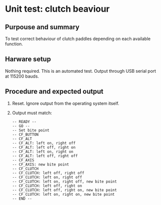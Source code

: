 # Unit test: clutch beaviour

## Purpouse and summary

To test correct behaviour of clutch paddles depending on each available function.

## Harware setup

Nothing required. This is an automated test.
Output through USB serial port at 115200 bauds.

## Procedure and expected output

1. Reset. Ignore output from the operating system itself.
2. Output must match:

   ```text
   -- READY --
   -- GO --
   -- Set bite point
   -- CF_BUTTON
   -- CF_ALT
   -- CF_ALT: left on, right off
   -- CF_ALT: left off, right on
   -- CF_ALT: left on, right on
   -- CF_ALT: left off, right off
   -- CF_AXIS
   -- CF_AXIS: new bite point
   -- CF_CLUTCH
   -- CF_CLUTCH: left off, right off
   -- CF_CLUTCH: left on, right off
   -- CF_CLUTCH: left on, right off, new bite point
   -- CF_CLUTCH: left off, right on
   -- CF_CLUTCH: left off, right on, new bite point
   -- CF_CLUTCH: left on, right on, new bite point
   -- END --
   ```
